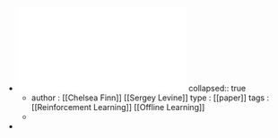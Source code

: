 - ![How to Leverage Unlabeled Data in Offline Reinforcement Learning.pdf](../assets/How_to_Leverage_Unlabeled_Data_in_Offline_Reinforcement_Learning_1675392877994_0.pdf)
  collapsed:: true
	- author : [[Chelsea Finn]] [[Sergey Levine]] 
	  type : [[paper]]
	  tags : [[Reinforcement Learning]] [[Offline Learning]]
	-
-